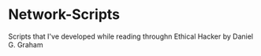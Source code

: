 # Network-Scripts
Scripts that I've developed while reading throughn Ethical Hacker by Daniel G. Graham

